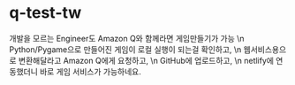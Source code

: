 # q-test-tw

개발을 모르는 Engineer도 Amazon Q와 함께라면 게임만들기가 가능 \n
Python/Pygame으로 만들어진 게임이 로컬 실행이 되는걸 확인하고, \n
웹서비스용으로 변환해달라고 Amazon Q에게 요청하고, \n
GitHub에 업로드하고, \n
netlify에 연동했더니 바로 게임 서비스가 가능하네요.
